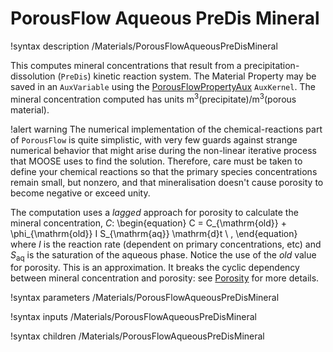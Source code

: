 # PorousFlow Aqueous PreDis Mineral

!syntax description /Materials/PorousFlowAqueousPreDisMineral

This computes mineral concentrations that result from a precipitation-dissolution (`PreDis`) kinetic
reaction system.  The Material Property may be saved in an `AuxVariable` using the
[PorousFlowPropertyAux](PorousFlowPropertyAux.md) `AuxKernel`.  The mineral concentration computed
has units m$^{3}$(precipitate)/m$^{3}$(porous material).

!alert warning
The numerical implementation of the chemical-reactions part of `PorousFlow` is quite simplistic, with
very few guards against strange numerical behavior that might arise during the non-linear iterative
process that MOOSE uses to find the solution.  Therefore, care must be taken to define your chemical
reactions so that the primary species concentrations remain small, but nonzero, and that
mineralisation doesn't cause porosity to become negative or exceed unity.

The computation uses a *lagged* approach for porosity to calculate the mineral concentration, $C$:
\begin{equation}
C = C_{\mathrm{old}} + \phi_{\mathrm{old}} I S_{\mathrm{aq}} \mathrm{d}t \ ,
\end{equation}
where $I$ is the reaction rate (dependent on primary concentrations,
etc) and $S_{\mathrm{aq}}$ is the saturation of the aqueous phase.
Notice the use of the *old* value for porosity.  This is an
approximation.  It breaks the cyclic dependency between mineral
concentration and porosity: see [Porosity](porous_flow/porosity.md)
for more details.

!syntax parameters /Materials/PorousFlowAqueousPreDisMineral

!syntax inputs /Materials/PorousFlowAqueousPreDisMineral

!syntax children /Materials/PorousFlowAqueousPreDisMineral
